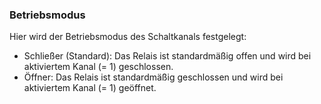 ﻿### Betriebsmodus

Hier wird der Betriebsmodus des Schaltkanals festgelegt:

- Schließer (Standard): Das Relais ist standardmäßig offen und wird bei aktiviertem Kanal (= 1) geschlossen.
- Öffner: Das Relais ist standardmäßig geschlossen und wird bei aktiviertem Kanal (= 1) geöffnet.

